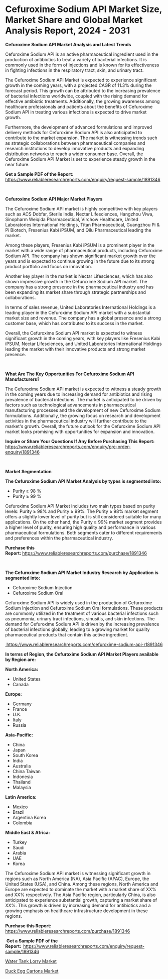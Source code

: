 <p><h1>Cefuroxime Sodium API Market Size, Market Share and Global Market Analysis Report, 2024 - 2031</h1></p><p><strong>Cefuroxime Sodium API Market Analysis and Latest Trends</strong></p>
<p><p>Cefuroxime Sodium API is an active pharmaceutical ingredient used in the production of antibiotics to treat a variety of bacterial infections. It is commonly used in the form of injections and is known for its effectiveness in fighting infections in the respiratory tract, skin, and urinary tract.</p><p>The Cefuroxime Sodium API Market is expected to experience significant growth in the coming years, with a projected CAGR of 11.3% during the forecast period. This growth can be attributed to the increasing prevalence of bacterial infections worldwide, coupled with the rising demand for effective antibiotic treatments. Additionally, the growing awareness among healthcare professionals and patients about the benefits of Cefuroxime Sodium API in treating various infections is expected to drive market growth.</p><p>Furthermore, the development of advanced formulations and improved delivery methods for Cefuroxime Sodium API is also anticipated to contribute to the market expansion. The market is witnessing trends such as strategic collaborations between pharmaceutical companies and research institutions to develop innovative products and expanding distribution networks to reach a wider consumer base. Overall, the Cefuroxime Sodium API Market is set to experience steady growth in the near future.</p></p>
<p><strong>Get a Sample PDF of the Report:&nbsp;</strong> <a href="https://www.reliableresearchreports.com/enquiry/request-sample/1891346">https://www.reliableresearchreports.com/enquiry/request-sample/1891346</a></p>
<p>&nbsp;</p>
<p><strong>Cefuroxime Sodium API Major Market Players</strong></p>
<p><p>The Cefuroxime Sodium API market is highly competitive with key players such as ACS Dobfar, Sterile India, Nectar Lifesciences, Hangzhou Viwa, Sinopharm Weiqida Pharmaceutical, Virchow Healthcare, United Laboratories International Holdings, Titan Pharmaceutical, Guangzhou Pi & Pi Biotech, Fresenius Kabi iPSUM, and Qilu Pharmaceutical leading the market.</p><p>Among these players, Fresenius Kabi iPSUM is a prominent player in the market with a wide range of pharmaceutical products, including Cefuroxime Sodium API. The company has shown significant market growth over the years and is expected to continue growing in the future due to its strong product portfolio and focus on innovation.</p><p>Another key player in the market is Nectar Lifesciences, which has also shown impressive growth in the Cefuroxime Sodium API market. The company has a strong presence in the pharmaceutical industry and has been expanding its market share through strategic partnerships and collaborations.</p><p>In terms of sales revenue, United Laboratories International Holdings is a leading player in the Cefuroxime Sodium API market with a substantial market size and revenue. The company has a global presence and a strong customer base, which has contributed to its success in the market.</p><p>Overall, the Cefuroxime Sodium API market is expected to witness significant growth in the coming years, with key players like Fresenius Kabi iPSUM, Nectar Lifesciences, and United Laboratories International Holdings leading the market with their innovative products and strong market presence.</p></p>
<p>&nbsp;</p>
<p><strong>What Are The Key Opportunities For Cefuroxime Sodium API Manufacturers?</strong></p>
<p><p>The Cefuroxime Sodium API market is expected to witness a steady growth in the coming years due to increasing demand for antibiotics and rising prevalence of bacterial infections. The market is anticipated to be driven by factors such as technological advancements in pharmaceutical manufacturing processes and the development of new Cefuroxime Sodium formulations. Additionally, the growing focus on research and development activities in the pharmaceutical industry will further contribute to the market's growth. Overall, the future outlook for the Cefuroxime Sodium API market looks promising with opportunities for expansion and innovation.</p></p>
<p><strong>Inquire or Share Your Questions If Any Before Purchasing This Report:</strong> <a href="https://www.reliableresearchreports.com/enquiry/pre-order-enquiry/1891346">https://www.reliableresearchreports.com/enquiry/pre-order-enquiry/1891346</a></p>
<p>&nbsp;</p>
<p><strong>Market Segmentation</strong></p>
<p><strong>The Cefuroxime Sodium API Market Analysis by types is segmented into:</strong></p>
<p><ul><li>Purity ≥ 98 %</li><li>Purity ≥ 99 %</li></ul></p>
<p><p>Cefuroxime Sodium API Market includes two main types based on purity levels: Purity ≥ 98% and Purity ≥ 99%. The Purity ≥ 98% market segment offers a slightly lower level of purity but is still considered suitable for many applications. On the other hand, the Purity ≥ 99% market segment provides a higher level of purity, ensuring high quality and performance in various pharmaceutical formulations. Both segments cater to different requirements and preferences within the pharmaceutical industry.</p></p>
<p><strong>Purchase this Report:&nbsp;</strong><a href="https://www.reliableresearchreports.com/purchase/1891346">https://www.reliableresearchreports.com/purchase/1891346</a></p>
<p>&nbsp;</p>
<p><strong>The Cefuroxime Sodium API Market Industry Research by Application is segmented into:</strong></p>
<p><ul><li>Cefuroxime Sodium Injection</li><li>Cefuroxime Sodium Oral</li></ul></p>
<p><p>Cefuroxime Sodium API is widely used in the production of Cefuroxime Sodium Injection and Cefuroxime Sodium Oral formulations. These products are commonly utilized in the treatment of various bacterial infections such as pneumonia, urinary tract infections, sinusitis, and skin infections. The demand for Cefuroxime Sodium API is driven by the increasing prevalence of bacterial infections globally, leading to a growing market for quality pharmaceutical products that contain this active ingredient.</p></p>
<p><a href="https://www.reliableresearchreports.com/cefuroxime-sodium-api-r1891346">&nbsp;https://www.reliableresearchreports.com/cefuroxime-sodium-api-r1891346</a></p>
<p><strong>In terms of Region, the Cefuroxime Sodium API Market Players available by Region are:</strong></p>
<p>
    <p> <strong> North America: </strong>
        <ul>
            <li>United States</li>
            <li>Canada</li>
        </ul>
        </p> 
    <p> <strong> Europe: </strong>
        <ul>
            <li>Germany</li>
            <li>France</li>
            <li>U.K.</li>
            <li>Italy</li>
            <li>Russia</li>
        </ul>
        </p> 
    <p> <strong> Asia-Pacific: </strong>
        <ul>
            <li>China</li>
            <li>Japan</li>
            <li>South Korea</li>
            <li>India</li>
            <li>Australia</li>
            <li>China Taiwan</li>
            <li>Indonesia</li>
            <li>Thailand</li>
            <li>Malaysia</li>
        </ul>
        </p> 
    <p> <strong> Latin America: </strong>
        <ul>
            <li>Mexico</li>
            <li>Brazil</li>
            <li>Argentina Korea</li>
            <li>Colombia</li>
        </ul>
        </p> 
    <p> <strong> Middle East & Africa: </strong>
        <ul>
            <li>Turkey</li>
            <li>Saudi</li>
            <li>Arabia</li>
            <li>UAE</li>
            <li>Korea</li>
        </ul>
    </p>
    </p>
<p><p>The Cefuroxime Sodium API market is witnessing significant growth in regions such as North America (NA), Asia Pacific (APAC), Europe, the United States (USA), and China. Among these regions, North America and Europe are expected to dominate the market with a market share of XX% and XX% respectively. The Asia Pacific region, particularly China, is also anticipated to experience substantial growth, capturing a market share of XX%. This growth is driven by increasing demand for antibiotics and a growing emphasis on healthcare infrastructure development in these regions.</p></p>
<p><strong>Purchase this Report: </strong><a href="https://www.reliableresearchreports.com/purchase/1891346">https://www.reliableresearchreports.com/purchase/1891346</a></p>
<p>&nbsp;<strong>Get a Sample PDF of the Report:&nbsp;&nbsp;</strong><a href="https://www.reliableresearchreports.com/enquiry/request-sample/1891346">https://www.reliableresearchreports.com/enquiry/request-sample/1891346</a></p>
<p><strong></strong></p>
<p><p><a href="https://view.publitas.com/reportprime-1/comprehensive-analysis-of-the-global-water-tank-lorry-market-growth-trends-market-forecasts-2024-2031/">Water Tank Lorry Market</a></p><p><a href="https://github.com/esmeraldaezzy156/Market-Research-Report-List-1/blob/main/duck-egg-cartons-market.md">Duck Egg Cartons Market</a></p></p>